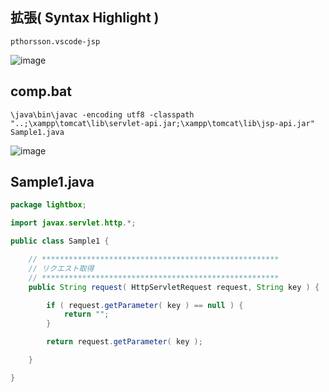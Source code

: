 ## 拡張( Syntax Highlight )
```
pthorsson.vscode-jsp
```

![image](https://user-images.githubusercontent.com/1501327/136183602-d6e3587c-0362-4d98-9649-8e6459d39b8b.png)

## comp.bat
```
\java\bin\javac -encoding utf8 -classpath "..;\xampp\tomcat\lib\servlet-api.jar;\xampp\tomcat\lib\jsp-api.jar" Sample1.java
```

![image](https://user-images.githubusercontent.com/1501327/136183948-b342788d-fcb3-4ad8-9740-f32409e5615a.png)

## Sample1.java
```java
package lightbox;

import javax.servlet.http.*;

public class Sample1 {

    // *****************************************************
    // リクエスト取得
    // *****************************************************
    public String request( HttpServletRequest request, String key ) {

        if ( request.getParameter( key ) == null ) {
            return "";
        }

        return request.getParameter( key );

    }

}
```
